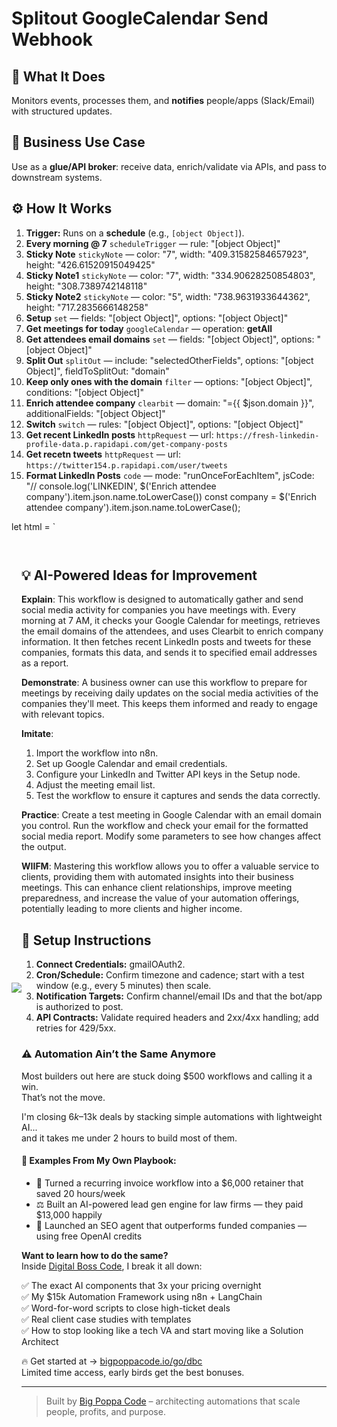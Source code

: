 # Splitout GoogleCalendar Send Webhook
## 🚀 What It Does
Monitors events, processes them, and **notifies** people/apps (Slack/Email) with structured updates.

## 💼 Business Use Case
Use as a **glue/API broker**: receive data, enrich/validate via APIs, and pass to downstream systems.

## ⚙️ How It Works
1. **Trigger:** Runs on a **schedule** (e.g., `[object Object]`).
2. **Every morning @ 7** `scheduleTrigger` — rule: "[object Object]"
3. **Sticky Note** `stickyNote` — color: "7", width: "409.31582584657923", height: "426.61520915049425"
4. **Sticky Note1** `stickyNote` — color: "7", width: "334.90628250854803", height: "308.7389742148118"
5. **Sticky Note2** `stickyNote` — color: "5", width: "738.9631933644362", height: "717.2835666148258"
6. **Setup** `set` — fields: "[object Object]", options: "[object Object]"
7. **Get meetings for today** `googleCalendar` — operation: **getAll**
8. **Get attendees email domains** `set` — fields: "[object Object]", options: "[object Object]"
9. **Split Out** `splitOut` — include: "selectedOtherFields", options: "[object Object]", fieldToSplitOut: "domain"
10. **Keep only ones with the domain** `filter` — options: "[object Object]", conditions: "[object Object]"
11. **Enrich attendee company** `clearbit` — domain: "={{ $json.domain }}", additionalFields: "[object Object]"
12. **Switch** `switch` — rules: "[object Object]", options: "[object Object]"
13. **Get recent LinkedIn posts** `httpRequest` — url: `https://fresh-linkedin-profile-data.p.rapidapi.com/get-company-posts`
14. **Get recetn tweets** `httpRequest` — url: `https://twitter154.p.rapidapi.com/user/tweets`
15. **Format LinkedIn Posts** `code` — mode: "runOnceForEachItem", jsCode: "// console.log('LINKEDIN', $('Enrich attendee company').item.json.name.toLowerCase())
const company = $('Enrich attendee company').item.json.name.toLowerCase();

let html = `
<div …[truncated]"
16. **Format Tweets** `code` — mode: "runOnceForEachItem", jsCode: "const company = $('Enrich attendee company').item.json.name.toLowerCase();
let html = `
<div style="display: flex; align-items: center; margin: 2em 0 1em">
  <img src="https://img.…[truncated]"
17. **Combine all activity for a company** `merge` — mode: "combine", options: "[object Object]", joinMode: "keepEverything"
18. **Extract data for email** `set` — fields: "[object Object]", include: "selected", options: "[object Object]"
19. **Prepare email template** `html` — html: "<!DOCTYPE html>

<html>
<head>
  <meta charset="UTF-8" />
  <title>Social media activity for company: {{ $json.name }}</title>
</head>
<body>
  <div class="container">
     <h2 sty…[truncated]"
20. **Gmail** `gmail` — sendTo: "={{ $('Setup').first().json.emails }}", message: "={{ $json.html }}", options: "[object Object]"

## 💡 AI-Powered Ideas for Improvement
**Explain**: This workflow is designed to automatically gather and send social media activity for companies you have meetings with. Every morning at 7 AM, it checks your Google Calendar for meetings, retrieves the email domains of the attendees, and uses Clearbit to enrich company information. It then fetches recent LinkedIn posts and tweets for these companies, formats this data, and sends it to specified email addresses as a report.

**Demonstrate**: A business owner can use this workflow to prepare for meetings by receiving daily updates on the social media activities of the companies they'll meet. This keeps them informed and ready to engage with relevant topics.

**Imitate**: 
1. Import the workflow into n8n.
2. Set up Google Calendar and email credentials.
3. Configure your LinkedIn and Twitter API keys in the Setup node.
4. Adjust the meeting email list.
5. Test the workflow to ensure it captures and sends the data correctly.

**Practice**: Create a test meeting in Google Calendar with an email domain you control. Run the workflow and check your email for the formatted social media report. Modify some parameters to see how changes affect the output.

**WIIFM**: Mastering this workflow allows you to offer a valuable service to clients, providing them with automated insights into their business meetings. This can enhance client relationships, improve meeting preparedness, and increase the value of your automation offerings, potentially leading to more clients and higher income.

## 🔧 Setup Instructions
1. **Connect Credentials:** gmailOAuth2.
2. **Cron/Schedule:** Confirm timezone and cadence; start with a test window (e.g., every 5 minutes) then scale.
3. **Notification Targets:** Confirm channel/email IDs and that the bot/app is authorized to post.
4. **API Contracts:** Validate required headers and 2xx/4xx handling; add retries for 429/5xx.

### ⚠️ Automation Ain’t the Same Anymore

Most builders out here are stuck doing $500 workflows and calling it a win.  
That’s not the move.  

I'm closing $6k–$13k deals by stacking simple automations with lightweight AI...  
and it takes me under 2 hours to build most of them.

#### 🧠 Examples From My Own Playbook:
- 🔁 Turned a recurring invoice workflow into a $6,000 retainer that saved 20 hours/week  
- ⚖️ Built an AI-powered lead gen engine for law firms — they paid $13,000 happily  
- 🚀 Launched an SEO agent that outperforms funded companies — using free OpenAI credits  

**Want to learn how to do the same?**  
Inside [Digital Boss Code](https://bigpoppacode.io/go/dbc), I break it all down:

✅ The exact AI components that 3x your pricing overnight  
✅ My $15k Automation Framework using n8n + LangChain  
✅ Word-for-word scripts to close high-ticket deals  
✅ Real client case studies with templates  
✅ How to stop looking like a tech VA and start moving like a Solution Architect  

🔥 Get started at → [bigpoppacode.io/go/dbc](https://bigpoppacode.io/go/dbc)  
Limited time access, early birds get the best bonuses.

---
> Built by [Big Poppa Code](https://bigpoppacode.io) – architecting automations that scale people, profits, and purpose.
